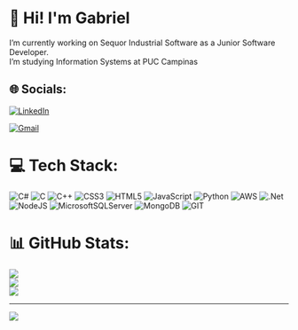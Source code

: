 # 💫 Hi! I'm Gabriel
I’m currently working on Sequor Industrial Software as a Junior Software Developer.<br>I’m studying Information Systems at PUC Campinas<br>


## 🌐 Socials:
[![LinkedIn](https://img.shields.io/badge/LinkedIn-0077B5?style=for-the-badge&logo=linkedin&logoColor=white)](https://linkedin.com/in/gabrieltdss) 

[![Gmail](https://img.shields.io/badge/Gmail-D14836?style=for-the-badge&logo=gmail&logoColor=white)](mailto:gtrindade61@gmail.com)
# 💻 Tech Stack:
![C#](https://img.shields.io/badge/c%23-%23239120.svg?style=for-the-badge&logo=c-sharp&logoColor=white) ![C](https://img.shields.io/badge/c-%2300599C.svg?style=for-the-badge&logo=c&logoColor=white) ![C++](https://img.shields.io/badge/c++-%2300599C.svg?style=for-the-badge&logo=c%2B%2B&logoColor=white) ![CSS3](https://img.shields.io/badge/css3-%231572B6.svg?style=for-the-badge&logo=css3&logoColor=white) ![HTML5](https://img.shields.io/badge/html5-%23E34F26.svg?style=for-the-badge&logo=html5&logoColor=white) ![JavaScript](https://img.shields.io/badge/javascript-%23323330.svg?style=for-the-badge&logo=javascript&logoColor=%23F7DF1E) ![Python](https://img.shields.io/badge/python-3670A0?style=for-the-badge&logo=python&logoColor=ffdd54) ![AWS](https://img.shields.io/badge/AWS-%23FF9900.svg?style=for-the-badge&logo=amazon-aws&logoColor=white) ![.Net](https://img.shields.io/badge/.NET-5C2D91?style=for-the-badge&logo=.net&logoColor=white) ![NodeJS](https://img.shields.io/badge/node.js-6DA55F?style=for-the-badge&logo=node.js&logoColor=white) ![MicrosoftSQLServer](https://img.shields.io/badge/Microsoft%20SQL%20Server-CC2927?style=for-the-badge&logo=microsoft%20sql%20server&logoColor=white) ![MongoDB](https://img.shields.io/badge/MongoDB-%234ea94b.svg?style=for-the-badge&logo=mongodb&logoColor=white) ![GIT](https://img.shields.io/badge/Git-fc6d26?style=for-the-badge&logo=git&logoColor=white)
# 📊 GitHub Stats:
![](https://github-readme-stats.vercel.app/api?username=trindadegabriel&theme=dark&hide_border=false&include_all_commits=true&count_private=true)<br/>
![](https://github-readme-streak-stats.herokuapp.com/?user=trindadegabriel&theme=dark&hide_border=false)<br/>
![](https://github-readme-stats.vercel.app/api/top-langs/?username=trindadegabriel&theme=dark&hide_border=false&include_all_commits=true&count_private=true&layout=compact)

---
[![](https://visitcount.itsvg.in/api?id=trindadegabriel&icon=0&color=0)](https://visitcount.itsvg.in)

<!-- Proudly created with GPRM ( https://gprm.itsvg.in ) -->
